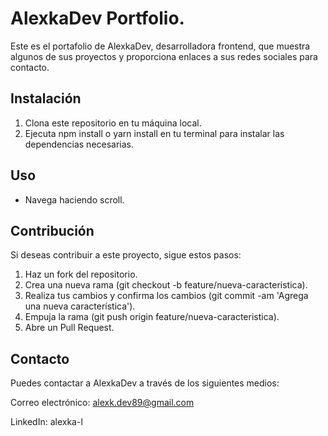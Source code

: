 
# AlexkaDev Portfolio.
Este es el portafolio de AlexkaDev, desarrolladora frontend, que muestra algunos de sus proyectos y proporciona enlaces a sus redes sociales para contacto.

## Instalación
1. Clona este repositorio en tu máquina local.
2. Ejecuta npm install o yarn install en tu terminal para instalar las dependencias necesarias.

## Uso
* Navega haciendo scroll.

## Contribución
Si deseas contribuir a este proyecto, sigue estos pasos:

1. Haz un fork del repositorio.
2. Crea una nueva rama (git checkout -b feature/nueva-caracteristica).
3. Realiza tus cambios y confirma los cambios (git commit -am 'Agrega una nueva característica').
4. Empuja la rama (git push origin feature/nueva-caracteristica).
5. Abre un Pull Request.


## Contacto
Puedes contactar a AlexkaDev a través de los siguientes medios:

Correo electrónico: alexk.dev89@gmail.com

LinkedIn: alexka-l
